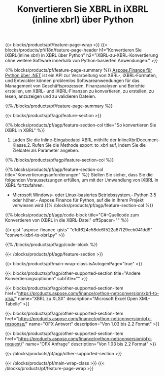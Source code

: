 ﻿---
title: Konvertieren Sie XBRL in iXBRL (inline xbrl) über Python
description: Beispielcode für die Umwandlung von iXBRL in XBRL Python. Verwenden Sie API Beispielcode für die Batch-Konvertierung von iXBRL Dateien in XBRL innerhalb von Python-basierten Anwendungen. 
url: /de/python-net/conversion/ixbrl-to-xbrl/
family: finance
platformtag: python
feature: convert
informat: XBRL
outformat: iXBRL
otherformats: XLSX
---
{{< blocks/products/pf/feature-page-wrap >}}
{{< blocks/products/pf/i18n/feature-page-header h1="Konvertieren Sie iXBRL(inline xbrl) in XBRL über Python" h2="iXBRL-zu-XBRL-Konvertierung ohne weitere Software innerhalb von Python-basierten Anwendungen." >}}

{{% blocks/products/pf/feature-page-summary %}}
[Aspose.Finance für Python über .NET](https://products.aspose.com/finance/python-net/) ist ein API zur Verarbeitung von XBRL-, iXBRL-Formaten, und Entwickler können problemlos Softwareanwendungen für das Management von Geschäftsprozessen, Finanzanalysen und Berichte erstellen, um XBRL- und iXBRL-Finanzen zu konvertieren, zu erstellen, zu lesen, anzuzeigen und zu validieren Dateien. 

{{% /blocks/products/pf/feature-page-summary %}}

{{< blocks/products/pf/agp/feature-section >}}

{{% blocks/products/pf/agp/feature-section-col title="So konvertieren Sie iXBRL in XBRL" %}}
1. Laden Sie die Inline-Eingabedatei XBRL mithilfe der InlineXbrlDocument-Klasse.2. Rufen Sie die Methode export_to_xbrl auf, indem Sie die Zieldatei als Parameter angeben.

{{% /blocks/products/pf/agp/feature-section-col %}}

{{% blocks/products/pf/agp/feature-section-col title="Konvertierungsanforderungen" %}}
Stellen Sie sicher, dass Sie die folgenden Voraussetzungen erfüllen, um mit der Umwandlung von iXBRL in XBRL fortzufahren. 
- Microsoft Windows- oder Linux-basiertes Betriebssystem.- Python 3.5 oder höher.- Aspose.Finance für Python, auf die in Ihrem Projekt verwiesen wird.{{% /blocks/products/pf/agp/feature-section-col %}}

{{% blocks/products/pf/agp/code-block title="C#-Quellcode zum Konvertieren von iXBRL in die XBRL-Datei" offSpacer="" %}}

{{< gist "aspose-finance-gists" "e1df624c58dc6f522a87f29ceb041dd9" "convert-ixbrl-to-xbrl.py" >}}

{{% /blocks/products/pf/agp/code-block %}}

{{< /blocks/products/pf/agp/feature-section >}}

{{< blocks/products/pf/main-wrap-class isAutogenPage="true" >}}

{{< blocks/products/pf/agp/other-supported-section title="Andere Konvertierungsoptionen" subTitle="" >}}

{{< blocks/products/pf/agp/other-supported-section-item href="https://products.aspose.com/finance/python-net/conversion/xbrl-to-xlsx/" name="XBRL zu XLSX" description="Microsoft Excel Open XML-Tabelle" >}}

{{< blocks/products/pf/agp/other-supported-section-item href="https://products.aspose.com/finance/python-net/conversion/ofx-response/" name="OFX Antwort" description="Von 1.03 bis 2.2 Format" >}}

{{< blocks/products/pf/agp/other-supported-section-item href="https://products.aspose.com/finance/python-net/conversion/ofx-request/" name="OFX Anfrage" description="Von 1.03 bis 2.2 Format" >}}

{{< /blocks/products/pf/agp/other-supported-section >}}

{{< /blocks/products/pf/main-wrap-class >}}
{{< /blocks/products/pf/feature-page-wrap >}}
